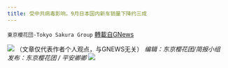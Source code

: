 ```yaml
---
title: 受中共病毒影响，9月日本国内新车销量下降约三成
---
```

`東京櫻花団-Tokyo Sakura Group` [轉載自GNews](https://gnews.org/zh-hans/1568030/)

![](https://assets.gnews.org/wp-content/uploads/2021/10/1025-scaled.jpg)
（文章仅代表作者个人观点，与GNEWS无关）
*编辑：东京樱花团/简报小组*
*发布：东京樱花团 / 平安卿卿*
![](https://assets.gnews.org/wp-content/uploads/2021/08/image0-1-36.jpg)
